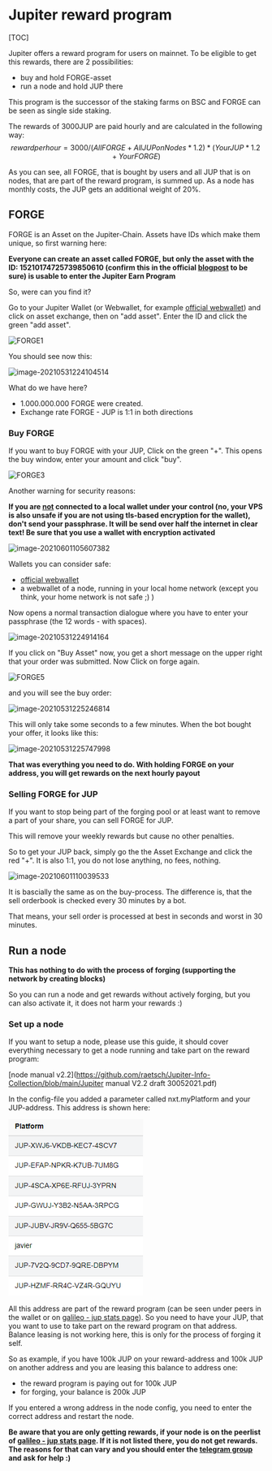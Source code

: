# Jupiter reward program

[TOC]

Jupiter offers a reward program for users on mainnet. To be eligible to get this rewards, there are 2 possibilities:

- buy and hold FORGE-asset
- run a node and hold JUP there

This program is the successor of the staking farms on BSC and FORGE can be seen as single side staking.

The rewards of 3000JUP are paid hourly and are calculated in the following way:
$$
reward per hour= 3000 /(All FORGE + All JUP on Nodes * 1.2) * (Your JUP * 1.2 + Your FORGE )
$$
 

As you can see, all FORGE, that is bought by users and all JUP that is on nodes, that are part of the reward program, is summed up. As a node has monthly costs, the JUP gets an additional weight of 20%. 



## FORGE

FORGE is an Asset on the Jupiter-Chain. Assets have IDs which make them unique, so first warning here:

**Everyone can create an asset called FORGE, but only the asset with the ID: 15210174725739850610 (confirm this in the official [blogpost](https://blog.gojupiter.tech/how-to-earn-on-jupiter-2108413fd0ad) to be sure) is usable to enter the Jupiter Earn Program**

So, were can you find it?

Go to your Jupiter Wallet (or Webwallet, for example [official webwallet](https://nodes.gojupiter.tech/index.html)) and click on asset exchange, then on "add asset". Enter the ID and click the green "add asset".

![FORGE1](C:\Users\hk\Documents\GitHub\Jupiter-Info-Collection\pics\FORGE1.png)

You should see now this:

![image-20210531224104514](C:\Users\hk\Documents\GitHub\Jupiter-Info-Collection\pics\FORGE2.png)

What do we have here?

- 1.000.000.000 FORGE were created. 
- Exchange rate FORGE - JUP is 1:1 in both directions



### Buy FORGE

If you want to buy FORGE with your JUP, Click on the green "+". This opens the buy window, enter your amount and click "buy".

![FORGE3](C:\Users\hk\Documents\GitHub\Jupiter-Info-Collection\pics\FORGE3.png)

Another warning for security reasons:

**If you are <u>not</u> connected to a local wallet under your control (no, your VPS is also unsafe if you are not using tls-based encryption for the wallet), don't send your passphrase. It will be send over half the internet in clear text! Be sure that you use a wallet with encryption activated**

![image-20210601105607382](C:\Users\hk\Documents\GitHub\Jupiter-Info-Collection\pics\FORGE8.png) 

Wallets you can consider safe:

- [official webwallet](https://nodes.gojupiter.tech/index.html)
- a webwallet of a node, running in your local home network (except you think, your home network is not safe ;) )





Now opens a normal transaction dialogue where you have to enter your passphrase (the 12 words - with spaces).

![image-20210531224914164](C:\Users\hk\Documents\GitHub\Jupiter-Info-Collection\pics\FORGE4.png)

If you click on "Buy Asset" now, you get a short message on the upper right that your order was submitted. Now Click on forge again.

![FORGE5](C:\Users\hk\Documents\GitHub\Jupiter-Info-Collection\pics\FORGE5.png)

 

and you will see the buy order:

![image-20210531225246814](C:\Users\hk\Documents\GitHub\Jupiter-Info-Collection\pics\FORGE6.png)

This will only take some seconds to a few minutes. When the bot bought your offer, it looks like this:

![image-20210531225747998](C:\Users\hk\Documents\GitHub\Jupiter-Info-Collection\pics\FORGE7.png)

**That was everything you need to do. With holding FORGE on your address, you will get rewards on the next hourly payout**



### Selling FORGE for JUP

If you want to stop being part of the forging pool or at least want to remove a part of your share, you can sell FORGE for JUP.

This will remove your weekly rewards but cause no other penalties.

So to get your JUP back, simply go the the Asset Exchange and click the red "+". It is also 1:1, you do not lose anything, no fees, nothing.

![image-20210601110039533](C:\Users\hk\Documents\GitHub\Jupiter-Info-Collection\pics\FORGE9.png)

It is bascially the same as on the buy-process. The difference is, that the sell orderbook is checked every 30 minutes by a bot.

That means, your sell order is processed at best in seconds and worst in 30 minutes.



## Run a node 

**This has nothing to do with the process of forging (supporting the network by creating blocks)**

So you can run a node and get rewards without actively forging, but you can also activate it, it does not harm your rewards :)

### Set up a node

If you want to setup a node, please use this guide, it should cover everything necessary to get a node running and take part on the reward program:

[node manual v2.2](https://github.com/raetsch/Jupiter-Info-Collection/blob/main/Jupiter manual V2.2 draft 30052021.pdf)

In the config-file you added a parameter called nxt.myPlatform and your JUP-address. This address is shown here:

![image-20210818221204727](pics/image-20210818221204727.png)

All this address are part of the reward program (can be seen under peers in the wallet or on [galileo - jup stats page](https://stats.jup.io/peers)). So you need to have your JUP, that you want to use to take part on the reward program on that address. Balance leasing is not working here, this is only for the process of forging it self.

So as example, if you have 100k JUP on your reward-address and 100k JUP on another address and you are leasing this balance to address one:

- the reward program is paying out for 100k JUP
- for forging, your balance is 200k JUP

If you entered a wrong address in the node config, you need to enter the correct address and restart the node.

**Be aware that you are only getting rewards, if your node is on the peerlist of [galileo - jup stats page](https://stats.jup.io/peers). If it is not listed there, you do not get rewards. The reasons for that can vary and you should enter the [telegram group](https://t.me/jupiternodes) and ask for help :)**